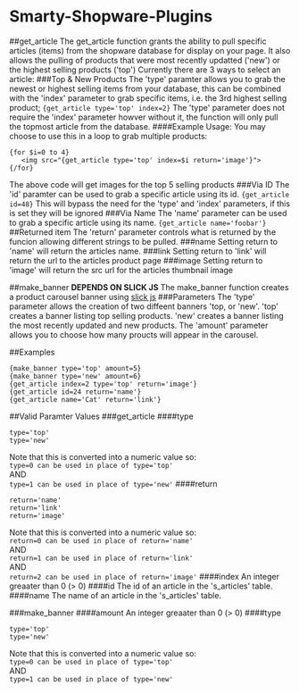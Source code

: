 # Smarty-Shopware-Plugins
##get_article
The get_article function grants the ability to pull specific articles (items) from the shopware database for display on your page. It also allows the pulling of products that were most recently updatted ('new') or the highest selling products ('top')
Currently there are 3 ways to select an article:
###Top & New Products
The 'type' paramter allows you to grab the newest or highest selling items from your database, this can be combined with the 'index' parameter to grab specific items, i.e. the 3rd highest selling product;
```{get_article type='top' index=2}```
The 'type' parameter does not require the 'index' parameter howver without it, the function will only pull the topmost article from the database.
####Example Usage:
You may choose to use this in a loop to grab multiple products:
```
{for $i=0 to 4}
   <img src="{get_article type='top' index=$i return='image'}">
{/for}
```
The above code will get images for the top 5 selling products
###Via ID
The 'id' paramter can be used to grab a specific article using its id.
```{get_article id=48}```
This will bypass the need for the 'type' and 'index' parameters, if this is set they will be ignored
###Via Name
The 'name' parameter can be used to grab a specific article using its name.
```{get_article name='foobar'}```
##Returned item
The 'return' parameter controls what is returned by the funcion allowing different strings to be pulled.
###name
Setting return to 'name' will return the articles name.
###link
Setting return to 'link' will return the url to the articles product page
###image
Setting return to 'image' will return the src url for the articles thumbnail image

##make_banner
**DEPENDS ON SLICK JS**
The make_banner function creates a product carousel banner using [slick js](http://kenwheeler.github.io/slick/)
###Parameters
The 'type' parameter allows the creation of two diffeent banners 'top, or 'new'. 'top' creates a banner listing top selling products. 'new' creates a banner listing the most recently updated and new products.
The 'amount' parameter allows you to choose how many proucts will appear in the carousel.

##Examples
```
{make_banner type='top' amount=5}
{make_banner type='new' amount=6}
{get_article index=2 type='top' return='image'}
{get_article id=24 return='name'}
{get_article name='Cat' return='link'}
```

##Valid Paramter Values
###get_article
####type
```
type='top'  
type='new'
```
Note that this is converted into a numeric value so:  
```type=0 can be used in place of type='top'```  
AND  
```type=1 can be used in place of type='new'```
####return
```
return='name'  
return='link'  
return='image'
```
Note that this is converted into a numeric value so:  
```return=0 can be used in place of return='name'```  
AND  
```return=1 can be used in place of return='link'```  
AND  
```return=2 can be used in place of return='image'```
####index
An integer greaater than 0 (> 0)
####id
The id of an article in the 's_articles' table.
####name
The name of an article in the 's_articles' table.

###make_banner
####amount
An integer greaater than 0 (> 0)
####type
```
type='top'  
type='new'
```
Note that this is converted into a numeric value so:  
```type=0 can be used in place of type='top'```  
AND  
```type=1 can be used in place of type='new'```  


